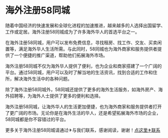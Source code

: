 # 海外注册58同城

随着中国经济的快速发展和全球化进程的加速推进，越来越多的人选择出国留学、工作或定居。海外注册58同城成为了许多海外华人的首选平台之一。

在海外注册58同城，用户可以发布免费信息，寻找租房、找工作、交友、买卖闲置等，满足海外华人生活所需。与此同时，58同城也为海外商家和服务提供者提供了一个便捷的推广渠道，帮助他们拓展海外市场。

海外注册58同城不仅为海外华人提供了便利，也为企业和商家搭建了一个广阔的平台。通过58同城，用户可以及时了解当地的生活资讯，找到合适的工作和住所，解决海外生活中的各种问题。

除了海外注册58同城外，58同城还提供了更多的海外生活服务，如海外房产、海外招聘等，为海外人士提供了更多的便利和选择。

海外注册58同城，让海外华人的生活更加便捷，也为海外商家和服务提供者打开了更广阔的市场。无论你是在海外生活的华人，还是希望拓展海外市场的企业，58同城都是你不容错过的平台。

更多关于海外注册58同城请通过✈与我们联系，感谢阅读，谢谢！[点这里✈联系](https://sms.k02.cc)